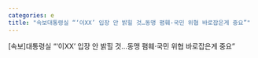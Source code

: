 ```yaml
---
categories: e
title: "속보대통령실 “‘이XX’ 입장 안 밝힐 것…동맹 폄훼·국민 위협 바로잡은게 중요”"
---
```

[속보]대통령실 &ldquo;&lsquo;이XX&rsquo; 입장 안 밝힐 것&hellip;동맹 폄훼&middot;국민 위협 바로잡은게 중요&rdquo;